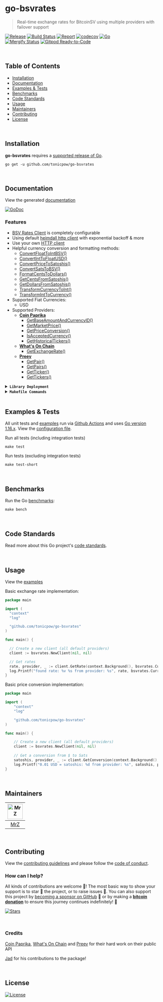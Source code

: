 # go-bsvrates
> Real-time exchange rates for BitcoinSV using multiple providers with failover support

[![Release](https://img.shields.io/github/release-pre/tonicpow/go-bsvrates.svg?logo=github&style=flat&v=3)](https://github.com/tonicpow/go-bsvrates/releases)
[![Build Status](https://img.shields.io/github/workflow/status/tonicpow/go-bsvrates/run-go-tests?logo=github&v=3)](https://github.com/tonicpow/go-bsvrates/actions)
[![Report](https://goreportcard.com/badge/github.com/tonicpow/go-bsvrates?style=flat&v=3)](https://goreportcard.com/report/github.com/tonicpow/go-bsvrates)
[![codecov](https://codecov.io/gh/tonicpow/go-bsvrates/branch/master/graph/badge.svg?v=3)](https://codecov.io/gh/tonicpow/go-bsvrates)
[![Go](https://img.shields.io/github/go-mod/go-version/tonicpow/go-bsvrates?v=3)](https://golang.org/)
<br>
[![Mergify Status](https://img.shields.io/endpoint.svg?url=https://gh.mergify.io/badges/tonicpow/go-bsvrates&style=flat&v=3)](https://mergify.io)
[![Gitpod Ready-to-Code](https://img.shields.io/badge/Gitpod-ready--to--code-blue?logo=gitpod)](https://gitpod.io/#https://github.com/tonicpow/go-bsvrates)

<br/>

## Table of Contents
- [Installation](#installation)
- [Documentation](#documentation)
- [Examples & Tests](#examples--tests)
- [Benchmarks](#benchmarks)
- [Code Standards](#code-standards)
- [Usage](#usage)
- [Maintainers](#maintainers)
- [Contributing](#contributing)
- [License](#license)

<br/>

## Installation

**go-bsvrates** requires a [supported release of Go](https://golang.org/doc/devel/release.html#policy).
```shell script
go get -u github.com/tonicpow/go-bsvrates
```

<br/>

## Documentation
View the generated [documentation](https://pkg.go.dev/github.com/tonicpow/go-bsvrates)

[![GoDoc](https://godoc.org/github.com/tonicpow/go-bsvrates?status.svg&style=flat)](https://pkg.go.dev/github.com/tonicpow/go-bsvrates)

### Features
- [BSV Rates Client](client.go) is completely configurable
- Using default [heimdall http client](https://github.com/gojek/heimdall) with exponential backoff & more
- Use your own [HTTP client](client.go)
- Helpful currency conversion and formatting methods:
    - [ConvertFloatToIntBSV()](currency.go)
    - [ConvertIntToFloatUSD()](currency.go)
    - [ConvertPriceToSatoshis()](currency.go)
    - [ConvertSatsToBSV()](currency.go)
    - [FormatCentsToDollars()](currency.go)
    - [GetCentsFromSatoshis()](currency.go)
    - [GetDollarsFromSatoshis()](currency.go)
    - [TransformCurrencyToInt()](currency.go)
    - [TransformIntToCurrency()](currency.go)
- Supported Fiat Currencies:
    - USD
- Supported Providers:
    - **[Coin Paprika](https://api.coinpaprika.com/)**
      - [GetBaseAmountAndCurrencyID()](coinpaprika.go)
      - [GetMarketPrice()](coinpaprika.go)
      - [GetPriceConversion()](coinpaprika.go)
      - [IsAcceptedCurrency()](coinpaprika.go)
      - [GetHistoricalTickers()](coinpaprika.go)
    - **[What's On Chain](https://developers.whatsonchain.com/)**
      - [GetExchangeRate()](https://github.com/mrz1836/go-whatsonchain)
    - **[Preev](https://preev.pro/api/)**
      - [GetPair()](https://github.com/mrz1836/go-preev)
      - [GetPairs()](https://github.com/mrz1836/go-preev)
      - [GetTicker()](https://github.com/mrz1836/go-preev)
      - [GetTickers()](https://github.com/mrz1836/go-preev)

<details>
<summary><strong><code>Library Deployment</code></strong></summary>
<br/>

[goreleaser](https://github.com/goreleaser/goreleaser) for easy binary or library deployment to Github and can be installed via: `brew install goreleaser`.

The [.goreleaser.yml](.goreleaser.yml) file is used to configure [goreleaser](https://github.com/goreleaser/goreleaser).

Use `make release-snap` to create a snapshot version of the release, and finally `make release` to ship to production.
</details>

<details>
<summary><strong><code>Makefile Commands</code></strong></summary>
<br/>

View all `makefile` commands
```shell script
make help
```

List of all current commands:
```text
all                  Runs lint, test and vet
clean                Remove previous builds and any test cache data
clean-mods           Remove all the Go mod cache
coverage             Shows the test coverage
generate             Runs the go generate command in the base of the repo
godocs               Sync the latest tag with GoDocs
help                 Show this help message
install              Install the application
install-go           Install the application (Using Native Go)
lint                 Run the golangci-lint application (install if not found)
release              Full production release (creates release in Github)
release              Runs common.release then runs godocs
release-snap         Test the full release (build binaries)
release-test         Full production test release (everything except deploy)
replace-version      Replaces the version in HTML/JS (pre-deploy)
run-examples         Runs the basic example
tag                  Generate a new tag and push (tag version=0.0.0)
tag-remove           Remove a tag if found (tag-remove version=0.0.0)
tag-update           Update an existing tag to current commit (tag-update version=0.0.0)
test                 Runs vet, lint and ALL tests
test-ci              Runs all tests via CI (exports coverage)
test-ci-no-race      Runs all tests via CI (no race) (exports coverage)
test-ci-short        Runs unit tests via CI (exports coverage)
test-short           Runs vet, lint and tests (excludes integration tests)
uninstall            Uninstall the application (and remove files)
update-linter        Update the golangci-lint package (macOS only)
vet                  Run the Go vet application
```
</details>

<br/>

## Examples & Tests
All unit tests and [examples](examples) run via [Github Actions](https://github.com/tonicpow/go-bsvrates/actions) and 
uses [Go version 1.16.x](https://golang.org/doc/go1.16). View the [configuration file](.github/workflows/run-tests.yml).

Run all tests (including integration tests)
```shell script
make test
```

Run tests (excluding integration tests)
```shell script
make test-short
```

<br/>

## Benchmarks
Run the Go [benchmarks](client.go):
```shell script
make bench
```

<br/>

## Code Standards
Read more about this Go project's [code standards](.github/CODE_STANDARDS.md).

<br/>

## Usage
View the [examples](examples)

Basic exchange rate implementation:

```go
package main

import (
  "context"
  "log"

  "github.com/tonicpow/go-bsvrates"
)

func main() {

  // Create a new client (all default providers)
  client := bsvrates.NewClient(nil, nil)

  // Get rates
  rate, provider, _ := client.GetRate(context.Background(), bsvrates.CurrencyDollars)
  log.Printf("found rate: %v %s from provider: %s", rate, bsvrates.CurrencyToName(bsvrates.CurrencyDollars), provider.Name())
}
``` 

Basic price conversion implementation:
```go
package main

import (
    "context"
    "log"

	"github.com/tonicpow/go-bsvrates"
)

func main() {

	// Create a new client (all default providers)
	client := bsvrates.NewClient(nil, nil)
    
	// Get a conversion from $ to Sats
	satoshis, provider, _ := client.GetConversion(context.Background(),bsvrates.CurrencyDollars, 0.01)
	log.Printf("0.01 USD = satoshis: %d from provider: %s", satoshis, provider.Name())
}
```
 
<br/>

## Maintainers
| [<img src="https://github.com/mrz1836.png" height="50" alt="MrZ" />](https://github.com/mrz1836) |
|:------------------------------------------------------------------------------------------------:|
|                                [MrZ](https://github.com/mrz1836)                                 |
              
<br/>

## Contributing
View the [contributing guidelines](.github/CONTRIBUTING.md) and please follow the [code of conduct](.github/CODE_OF_CONDUCT.md).

### How can I help?
All kinds of contributions are welcome :raised_hands:! 
The most basic way to show your support is to star :star2: the project, or to raise issues :speech_balloon:. 
You can also support this project by [becoming a sponsor on GitHub](https://github.com/sponsors/tonicpow) :clap: 
or by making a [**bitcoin donation**](https://tonicpow.com/?utm_source=github&utm_medium=sponsor-link&utm_campaign=go-bsvrates&utm_term=go-bsvrates&utm_content=go-bsvrates) to ensure this journey continues indefinitely! :rocket:


[![Stars](https://img.shields.io/github/stars/tonicpow/go-bsvrates?label=Please%20like%20us&style=social)](https://github.com/tonicpow/go-bsvrates/stargazers)

<br/>

### Credits

[Coin Paprika](https://tncpw.co/7c2cae76), [What's On Chain](https://tncpw.co/638d8e8a) and [Preev](https://tncpw.co/d19f43a3) for their hard work on their public API

[Jad](https://github.com/jadwahab) for his contributions to the package!

<br/>

## License

[![License](https://img.shields.io/github/license/tonicpow/go-bsvrates.svg?style=flat&v=3)](LICENSE)